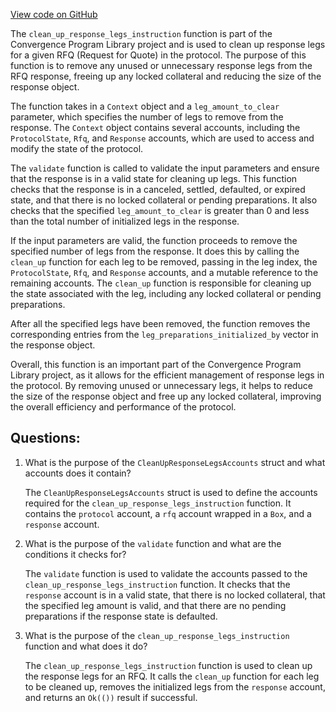 [View code on GitHub](https://github.com/convergence-rfq/convergence-program-library/rfq/program/src/instructions/rfq/clean_up_response_legs.rs)

The `clean_up_response_legs_instruction` function is part of the Convergence Program Library project and is used to clean up response legs for a given RFQ (Request for Quote) in the protocol. The purpose of this function is to remove any unused or unnecessary response legs from the RFQ response, freeing up any locked collateral and reducing the size of the response object.

The function takes in a `Context` object and a `leg_amount_to_clear` parameter, which specifies the number of legs to remove from the response. The `Context` object contains several accounts, including the `ProtocolState`, `Rfq`, and `Response` accounts, which are used to access and modify the state of the protocol.

The `validate` function is called to validate the input parameters and ensure that the response is in a valid state for cleaning up legs. This function checks that the response is in a canceled, settled, defaulted, or expired state, and that there is no locked collateral or pending preparations. It also checks that the specified `leg_amount_to_clear` is greater than 0 and less than the total number of initialized legs in the response.

If the input parameters are valid, the function proceeds to remove the specified number of legs from the response. It does this by calling the `clean_up` function for each leg to be removed, passing in the leg index, the `ProtocolState`, `Rfq`, and `Response` accounts, and a mutable reference to the remaining accounts. The `clean_up` function is responsible for cleaning up the state associated with the leg, including any locked collateral or pending preparations.

After all the specified legs have been removed, the function removes the corresponding entries from the `leg_preparations_initialized_by` vector in the response object.

Overall, this function is an important part of the Convergence Program Library project, as it allows for the efficient management of response legs in the protocol. By removing unused or unnecessary legs, it helps to reduce the size of the response object and free up any locked collateral, improving the overall efficiency and performance of the protocol.
## Questions: 
 1. What is the purpose of the `CleanUpResponseLegsAccounts` struct and what accounts does it contain?
    
    The `CleanUpResponseLegsAccounts` struct is used to define the accounts required for the `clean_up_response_legs_instruction` function. It contains the `protocol` account, a `rfq` account wrapped in a `Box`, and a `response` account.

2. What is the purpose of the `validate` function and what are the conditions it checks for?
    
    The `validate` function is used to validate the accounts passed to the `clean_up_response_legs_instruction` function. It checks that the `response` account is in a valid state, that there is no locked collateral, that the specified leg amount is valid, and that there are no pending preparations if the response state is defaulted.

3. What is the purpose of the `clean_up_response_legs_instruction` function and what does it do?
    
    The `clean_up_response_legs_instruction` function is used to clean up the response legs for an RFQ. It calls the `clean_up` function for each leg to be cleaned up, removes the initialized legs from the `response` account, and returns an `Ok(())` result if successful.